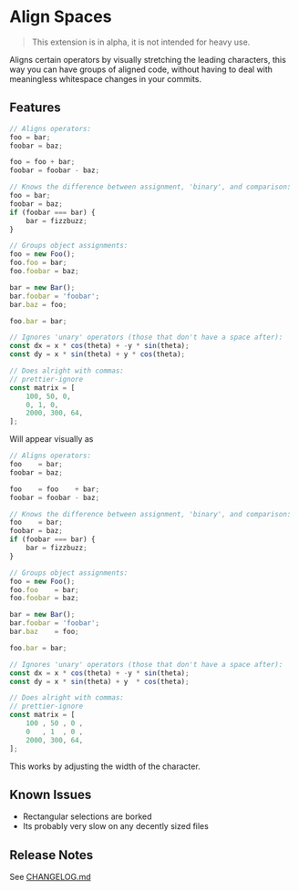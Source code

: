 # Align Spaces

> This extension is in alpha, it is not intended for heavy use.

Aligns certain operators by visually stretching the leading characters, this way you can have groups of aligned code, without having to deal with meaningless whitespace changes in your commits.

## Features

```javascript
// Aligns operators:
foo = bar;
foobar = baz;

foo = foo + bar;
foobar = foobar - baz;

// Knows the difference between assignment, 'binary', and comparison:
foo = bar;
foobar = baz;
if (foobar === bar) {
	bar = fizzbuzz;
}

// Groups object assignments:
foo = new Foo();
foo.foo = bar;
foo.foobar = baz;

bar = new Bar();
bar.foobar = 'foobar';
bar.baz = foo;

foo.bar = bar;

// Ignores 'unary' operators (those that don't have a space after):
const dx = x * cos(theta) + -y * sin(theta);
const dy = x * sin(theta) + y * cos(theta);

// Does alright with commas:
// prettier-ignore
const matrix = [
	100, 50, 0,
	0, 1, 0,
	2000, 300, 64,
];
```

Will appear visually as

<!-- prettier-ignore -->
```javascript
// Aligns operators:
foo    = bar;
foobar = baz;

foo    = foo    + bar;
foobar = foobar - baz;

// Knows the difference between assignment, 'binary', and comparison:
foo    = bar;
foobar = baz;
if (foobar === bar) {
	bar = fizzbuzz;
}

// Groups object assignments:
foo = new Foo();
foo.foo    = bar;
foo.foobar = baz;

bar = new Bar();
bar.foobar = 'foobar';
bar.baz    = foo;

foo.bar = bar;

// Ignores 'unary' operators (those that don't have a space after):
const dx = x * cos(theta) + -y * sin(theta);
const dy = x * sin(theta) + y  * cos(theta);

// Does alright with commas:
// prettier-ignore
const matrix = [
	100 , 50 , 0 ,
	0   , 1  , 0 ,
	2000, 300, 64,
];
```

This works by adjusting the width of the character.

## Known Issues

-   Rectangular selections are borked
-   Its probably very slow on any decently sized files

## Release Notes

See [CHANGELOG.md](./CHANGELOG.md)
